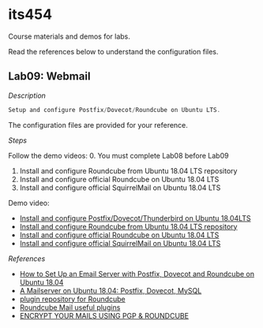 # its454
Course materials and demos for labs.

Read the references below to understand the configuration files.

## Lab09: Webmail

_Description_
```c
Setup and configure Postfix/Dovecot/Roundcube on Ubuntu LTS.
```
The configuration files are provided for your reference.


_Steps_

Follow the demo videos:
0. You must complete Lab08 before Lab09
1. Install and configure Roundcube from Ubuntu 18.04 LTS repository
2. Install and configure official Roundcube on Ubuntu 18.04 LTS
3. Install and configure official SquirrelMail on Ubuntu 18.04 LTS

Demo video:
* [Install and configure Postfix/Dovecot/Thunderbird on Ubuntu 18.04LTS](https://youtu.be/OocUNzBZCVI)
* [Install and configure Roundcube from Ubuntu 18.04 LTS repository](https://youtu.be/ySO-De6UeX0)
* [Install and configure official Roundcube on Ubuntu 18.04 LTS](https://youtu.be/4tGJynqHlSw)
* [Install and configure official SquirrelMail on Ubuntu 18.04 LTS](https://youtu.be/f7-TlBkenlk)

_References_
  * [How to Set Up an Email Server with Postfix, Dovecot and Roundcube on Ubuntu 18.04](https://www.tekfansworld.com/how-to-set-up-an-email-server-with-postfix-dovecot-and-roundcube-on-ubuntu-18-04.html)
  * [A Mailserver on Ubuntu 18.04: Postfix, Dovecot, MySQL](https://www.exratione.com/2019/02/a-mailserver-on-ubuntu-18-04-postfix-dovecot-mysql/)
  * [plugin repository for Roundcube](https://plugins.roundcube.net/)
  * [Roundcube Mail  useful plugins](https://github.com/roundcube/roundcubemail/wiki/Plugins)
  * [ENCRYPT YOUR MAILS USING PGP & ROUNDCUBE](https://documentation.online.net/en/web/web-hosting/email-management/pgp-webmail)

